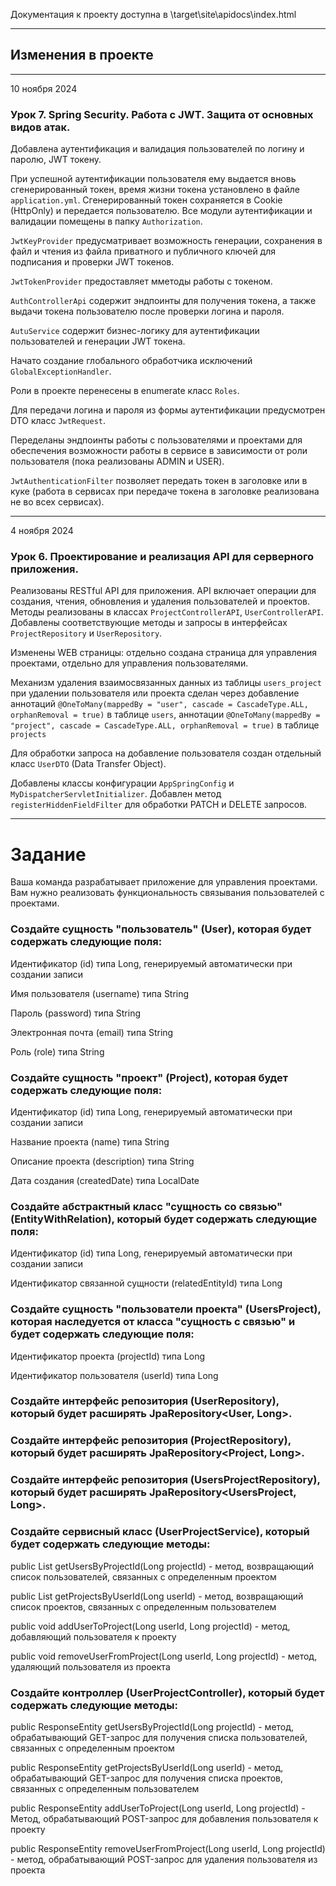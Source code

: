 Документация к проекту доступна в \target\site\apidocs\index.html

---

## Изменения в проекте

---

10 ноября 2024

### Урок 7. Spring Security. Работа с JWT. Защита от основных видов атак.

Добавлена аутентификация и валидация пользователей по логину и паролю, JWT токену.

При успешной аутентификации пользователя ему выдается вновь сгенерированный токен, время жизни токена установлено 
в файле `application.yml`. Сгенерированный токен сохраняется в Cookie (HttpOnly) и передается пользователю.
Все модули аутентификации и валидации помещены в папку `Authorization`.

`JwtKeyProvider` предусматривает возможность генерации, сохранения в файл и чтения из файла приватного и публичного ключей
для подписания и проверки JWT токенов.

`JwtTokenProvider` предоставляет мметоды работы с токеном.

`AuthControllerApi` содержит эндпоинты для получения токена, а также выдачи токена пользователю после проверки логина и пароля.

`AutuService` содержит бизнес-логику для аутентификации пользователей и генерации JWT токена.

Начато создание глобального обработчика исключений `GlobalExceptionHandler`. 

Роли в проекте перенесены в enumerate класс `Roles`.

Для передачи логина и пароля из формы аутентификации предусмотрен DTO класс `JwtRequest`.

Переделаны эндпоинты работы с пользователями и проектами для обеспечения возможности работы в сервисе
в зависимости от роли пользователя (пока реализованы ADMIN и USER).

`JwtAuthenticationFilter` позволяет передать токен в заголовке или в куке (работа в сервисах при передаче токена 
в заголовке реализована не во всех сервисах).

---


4 ноября 2024

### Урок 6. Проектирование и реализация API для серверного приложения.

Реализованы RESTful API для приложения. API включает операции для создания, чтения, обновления и 
удаления пользователей и проектов. Методы реализованы в классах `ProjectControllerAPI`, `UserControllerAPI`. 
Добавлены соответствующие методы и запросы в интерфейсах `ProjectRepository` и `UserRepository`. 

Изменены WEB страницы: отдельно создана страница для управления проектами, отдельно для управления пользователями.

Механизм удаления взаимосвязанных данных из таблицы `users_project` при удалении пользователя или проекта
сделан через добавление аннотаций `@OneToMany(mappedBy = "user", cascade = CascadeType.ALL, orphanRemoval = true)`
в таблице `users`,  аннотации `@OneToMany(mappedBy = "project", cascade = CascadeType.ALL, orphanRemoval = true)` 
в таблице `projects`

Для обработки запроса на добавление пользователя создан отдельный класс `UserDTO` (Data Transfer Object).

Добавлены классы конфигурации `AppSpringConfig` и `MyDispatcherServletInitializer`. Добавлен метод 
`registerHiddenFieldFilter` для обработки PATCH и DELETE запросов.

---

# Задание
Ваша команда разрабатывает приложение для управления проектами. Вам нужно реализовать функциональность 
связывания пользователей с проектами.

### Создайте сущность "пользователь" (User), которая будет содержать следующие поля:

Идентификатор (id) типа Long, генерируемый автоматически при создании записи

Имя пользователя (username) типа String

Пароль (password) типа String

Электронная почта (email) типа String

Роль (role) типа String


### Создайте сущность "проект" (Project), которая будет содержать следующие поля:

Идентификатор (id) типа Long, генерируемый автоматически при создании записи

Название проекта (name) типа String

Описание проекта (description) типа String

Дата создания (createdDate) типа LocalDate


### Создайте абстрактный класс "сущность со связью" (EntityWithRelation), который будет содержать следующие поля:

Идентификатор (id) типа Long, генерируемый автоматически при создании записи

Идентификатор связанной сущности (relatedEntityId) типа Long


### Создайте сущность "пользователи проекта" (UsersProject), которая наследуется от класса "сущность с связью" и будет содержать следующие поля:

Идентификатор проекта (projectId) типа Long

Идентификатор пользователя (userId) типа Long


### Создайте интерфейс репозитория (UserRepository), который будет расширять JpaRepository<User, Long>.

### Создайте интерфейс репозитория (ProjectRepository), который будет расширять JpaRepository<Project, Long>.

### Создайте интерфейс репозитория (UsersProjectRepository), который будет расширять JpaRepository<UsersProject, Long>.


### Создайте сервисный класс (UserProjectService), который будет содержать следующие методы:

public List getUsersByProjectId(Long projectId) - метод, возвращающий список пользователей, связанных с определенным проектом

public List getProjectsByUserId(Long userId) - метод, возвращающий список проектов, связанных с определенным пользователем

public void addUserToProject(Long userId, Long projectId) - метод, добавляющий пользователя к проекту

public void removeUserFromProject(Long userId, Long projectId) - метод, удаляющий пользователя из проекта


### Создайте контроллер (UserProjectController), который будет содержать следующие методы:

public ResponseEntity<List> getUsersByProjectId(Long projectId) - метод, обрабатывающий GET-запрос для получения списка пользователей, связанных с определенным проектом

public ResponseEntity<List> getProjectsByUserId(Long userId) - метод, обрабатывающий GET-запрос для получения списка проектов, связанных с определенным пользователем

public ResponseEntity addUserToProject(Long userId, Long projectId) - Метод, обрабатывающий POST-запрос для добавления пользователя к проекту

public ResponseEntity removeUserFromProject(Long userId, Long projectId) - метод, обрабатывающий POST-запрос для удаления пользователя из проекта

